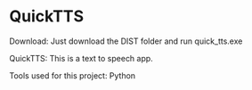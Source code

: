 # QuickTTS

Download: Just download the DIST folder and run quick_tts.exe

QuickTTS: This is a text to speech app.

Tools used for this project: Python
